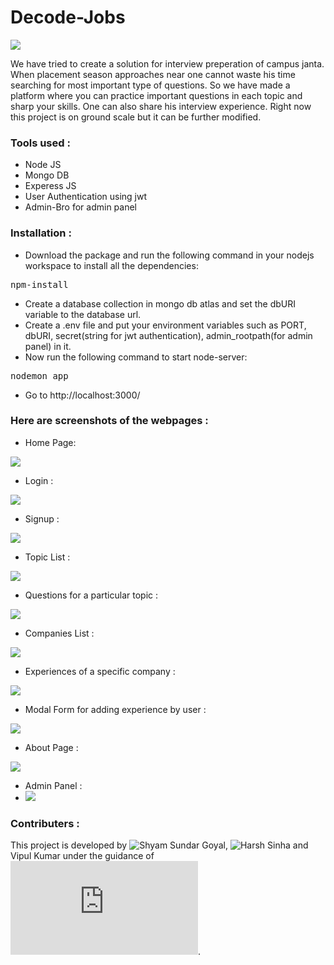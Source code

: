 
# Decode-Jobs
<img src = "https://github.com/shyam-2002/interview_tracker-copy/blob/master/public/img/logo1.png">

We have tried to create a solution for interview preperation of campus janta. When placement season approaches near one cannot waste his time searching for most important type of questions. So we have made a platform where you can practice important questions in each topic and sharp your skills. One can also share his interview experience. Right now this project is on ground scale but it can be further modified.
### Tools used :
* Node JS
* Mongo DB
* Experess JS
* User Authentication using jwt
* Admin-Bro for admin panel

### Installation :
* Download the package and run the following command in your nodejs workspace to install all the dependencies:
<pre>npm-install</pre>
* Create a database collection in mongo db atlas and set the dbURI variable to the database url. 
* Create a .env file and put your environment variables such as PORT, dbURI, secret(string for jwt authentication), admin_rootpath(for admin panel) in it. 
* Now run the following command to start node-server:
<pre>nodemon app</pre>
* Go to <a>http://localhost:3000/</a>


### Here are screenshots of the webpages :
* Home Page:
<img src = "https://github.com/shyam-2002/interview_tracker-copy/blob/master/public/readme_images/home.png">

* Login :
<img src = "https://github.com/shyam-2002/interview_tracker-copy/blob/master/public/readme_images/login_page.png">

* Signup : 
<img src = "https://github.com/shyam-2002/interview_tracker-copy/blob/master/public/readme_images/signup_page.png">

* Topic List :
<img src= "https://github.com/shyam-2002/interview_tracker-copy/blob/master/public/readme_images/topics.png">

* Questions for a particular topic :
<img src = "https://github.com/shyam-2002/interview_tracker-copy/blob/master/public/readme_images/questions.png">

* Companies List :
<img src = "https://github.com/shyam-2002/interview_tracker-copy/blob/master/public/readme_images/companies.png">

* Experiences of a specific company :
<img src = "https://github.com/shyam-2002/interview_tracker-copy/blob/master/public/readme_images/experiences.png">

* Modal Form for adding experience by user :
<img src = "https://github.com/shyam-2002/interview_tracker-copy/blob/master/public/readme_images/add_experience.png">

* About Page :
<img src = "https://github.com/shyam-2002/interview_tracker-copy/blob/master/public/readme_images/about_page.png">

* Admin Panel :
* <img src = "https://github.com/shyam-2002/interview_tracker-copy/blob/master/public/readme_images/Screenshot_2021-02-21%20Company.png">
### Contributers :
This project is developed by ![Shyam Sundar Goyal](https://github.com/shyam-2002), ![Harsh Sinha](https://github.com/harsh6975) and Vipul Kumar under the guidance of ![Coding Club IIT Guwahati](https://www.iitg.ac.in/stud/gymkhana/technical/home/CodingHome.html).

